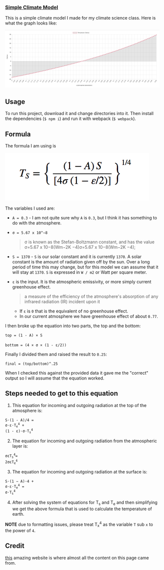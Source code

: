### [Simple Climate Model](http://climate-model.surge.sh/)

This is a simple climate model I made for my climate science class. Here is what the graph looks like:

![graph](./images/graph.png)

## Usage
To run this project, download it and change directories into it. Then install the dependencies (`$ npm i`) and run it with webpack (`$ webpack`).

## Formula
The formula I am using is

![formula](./images/fromula.png)

The variables I used are:
- `A = 0.3` - I am not quite sure why `A` is `0.3`, but I think it has something to do with the atmosphere.

- `σ = 5.67 x 10^−8`
  > σ is known as the Stefan-Boltzmann constant, and has the value σ=5.67 x 10−8(Wm−2K −4)σ=5.67 x 10−8(Wm−2K −4);

- `S = 1370` - `S` is our solar constant and it is currently `1370`. A solar constant is the amount of radiation given off by the sun. Over a long period of time this may change, but for this model we can assume that it will stay at `1370`. `S` is expressed in `W / m2` or Watt per square meter.

- `ε` is the input. It is the atmospheric emissivity, or more simply current greenhouse effect.
  >a measure of the efficiency of the atmosphere's absorption of any infrared radiation (IR) incident upon it

  - If `ε` is `0` that is the equivalent of no greenhouse effect.
  - In our current atmosphere we have greenhouse effect of about `0.77`.

I then broke up the equation into two parts, the top and the bottom:

```
top = (1 - A) × S

bottom = (4 × σ × (1 - ε/2))
```

Finally I divided them and raised the result to `0.25`:

```
final = (top/bottom)^.25
```

When I checked this against the provided data it gave me the "correct" output so I will assume that the equation worked.

## Steps needed to get to this equation
1. This equation for incoming and outgoing radiation at the top of the atmosphere is:
<pre><code>S⋅(1 - A)/4 =
σ⋅ε⋅T<sub>e</sub><sup>4</sup> +
(1 - ε)⋅σ⋅T<sub>s</sub><sup>4</sup>
</code></pre>

2. The equation for incoming and outgoing radiation from the atmospheric layer is:
<pre><code>σεT<sub>s</sub><sup>4</sup>=
2σεT<sub>e</sub><sup>4</sup>
</code></pre>

3. The equation for incoming and outgoing radiation at the surface is:
<pre><code>S⋅(1 − A)⋅4 +
σ⋅ε⋅T<sub>e</sub><sup>4</sup> =
σ⋅T<sub>s</sub><sup>4</sup>
</code></pre>

4. After solving the system of equations for T<sub>s</sub> and T<sub>e</sub> and then simplifying we get the above formula that is used to calculate the temperature of earth.


**NOTE** due to formatting issues, please treat T<sub>x</sub><sup>4</sup> as the variable `T` sub `x` to the power of `4`.

## Credit

[this](https://www.e-education.psu.edu/meteo469/node/198) amazing website is where almost all the content on this page came from.
